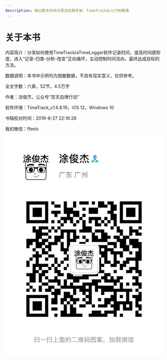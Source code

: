 ```yaml
---
description: 柳比歇夫时间记录法实践手册，TimeTrack从入门到精通
---
```


# 关于本书

内容简介：分享如何使用TimeTrack/aTimeLogger软件记录时间，提高时间感知度，进入“记录-归类-分析-改变”正向循环，主动控制时间流向，最终达成目标的方法。

数据说明：本书中示例均为脱敏数据，不具有现实意义，仅供参考。

全文字数：六章，52节，4.5万字

作者：涂俊杰，公众号“百天自律行动”

软件环境：TimeTrack\_v1.6.8.19，iOS 12，Windows 10

书稿校对时间：2019-8-27 22:16:26

我的微信：ffeels

![&#x79C1;&#x4EBA;&#x5FAE;&#x4FE1;&#xFF0C;&#x8BF7;&#x6CE8;&#x660E;&#x6765;&#x610F;](.gitbook/assets/qq-tu-pian-20190808222518.jpg)

